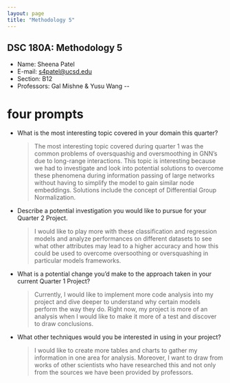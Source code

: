 ```yaml
---
layout: page
title: "Methodology 5"
---
```


DSC 180A: Methodology 5
--
* Name: Sheena Patel
* E-mail: s4patel@ucsd.edu
* Section: B12
* Professors: Gal Mishne & Yusu Wang
-- 
# four prompts

* What is the most interesting topic covered in your domain this quarter?
  > The most interesting topic covered during quarter 1 was the common problems of oversquashig and oversmoothing in GNN’s due to long-range interactions. This topic is interesting because we had to investigate and look into potential solutions to overcome these phenomena during information passing of large networks without having to simplify the model to gain similar node embeddings. Solutions include the concept of Differential Group Normalization.
* Describe a potential investigation you would like to pursue for your Quarter 2 Project.
  > I would like to play more with these classification and regression models and analyze performances on different datasets to see what other attributes may lead to a higher accuracy and how this could be used to overcome oversoothing or oversquashing in particular models frameworks. 
* What is a potential change you’d make to the approach taken in your current Quarter 1 Project?
  > Currently, I would like to implement more code analysis into my project and dive deeper to understand why certain models perform the way they do. Right now, my project is more of an analysis when I would like to make it more of a test and discover to draw conclusions. 
* What other techniques would you be interested in using in your project?
  > I would like to create more tables and charts to gather my information in one area for analysis. Moreover, I want to draw from works of other scientists who have researched this and not only from the sources we have been provided by professors. 

